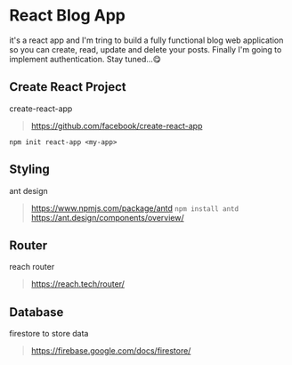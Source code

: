 # React Blog App
it's a react app and I'm tring to build a fully functional blog web application so you can create, read, update and delete your posts. Finally I'm going to implement authentication. Stay tuned...😋

## Create React Project
create-react-app
> https://github.com/facebook/create-react-app
```
npm init react-app <my-app>
```

## Styling
ant design
> https://www.npmjs.com/package/antd
`npm install antd`
> https://ant.design/components/overview/

## Router
reach router
> https://reach.tech/router/

## Database
firestore to store data
> https://firebase.google.com/docs/firestore/
